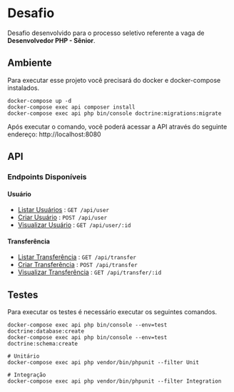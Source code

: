 # Desafio

Desafio desenvolvido para o processo seletivo referente a vaga de **Desenvolvedor PHP - Sênior**.

## Ambiente

Para executar esse projeto você precisará do docker e docker-compose instalados.

    docker-compose up -d
    docker-compose exec api composer install
    docker-compose exec api php bin/console doctrine:migrations:migrate

Após executar o comando, você poderá acessar a API através do seguinte endereço: http://localhost:8080

## API

### Endpoints Disponíveis

#### Usuário

* [Listar Usuários](documentation/user/list.md) : `GET /api/user`
* [Criar Usuário](documentation/user/create.md) : `POST /api/user`
* [Visualizar Usuário](documentation/user/show.md) : `GET /api/user/:id`

#### Transferência

* [Listar Transferência](documentation/user/list.md) : `GET /api/transfer`
* [Criar Transferência](documentation/transfer/create.md) : `POST /api/transfer`
* [Visualizar Transferência](documentation/transfer/show.md) : `GET /api/transfer/:id`

## Testes

Para executar os testes é necessário executar os seguintes comandos.

    docker-compose exec api php bin/console --env=test doctrine:database:create
    docker-compose exec api php bin/console --env=test doctrine:schema:create

    # Unitário
    docker-compose exec api php vendor/bin/phpunit --filter Unit

    # Integração
    docker-compose exec api php vendor/bin/phpunit --filter Integration
